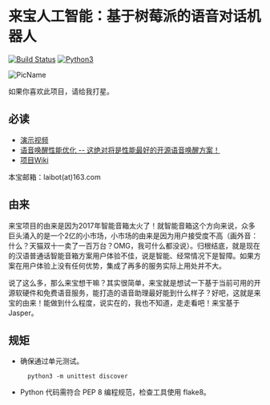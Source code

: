 来宝人工智能：基于树莓派的语音对话机器人
=================

[![Build Status](https://travis-ci.org/jjwang/laibot-client.svg?branch=master)](https://travis-ci.org/jjwang/laibot-client) [![Python3](https://img.shields.io/badge/python-3-blue.svg
)](https://www.python.org)

![PicName](http://115.28.128.30/tjbot.jpg)

如果你喜欢此项目，请给我打星。

## 必读
- [演示视频](http://v.youku.com/v_show/id_XMzIzNDUyNjQ5Mg==.html?spm=a2h3j.8428770.3416059.1)
- [语音唤醒性能优化 -- 这绝对将是性能最好的开源语音唤醒方案！](https://github.com/jjwang/laibot-client/wiki/%E8%AF%AD%E9%9F%B3%E5%94%A4%E9%86%92%E6%80%A7%E8%83%BD%E4%BC%98%E5%8C%96)
- [项目Wiki](https://github.com/jjwang/laibot-client/wiki)

本宝邮箱：laibot(at)163.com

## 由来

来宝项目的由来是因为2017年智能音箱太火了！就智能音箱这个方向来说，众多巨头涌入的是一个2亿的小市场，小市场的由来是因为用户接受度不高（画外音：什么？天猫双十一卖了一百万台？OMG，我可什么都没说）。归根结底，就是现在的汉语普通话智能音箱方案用户体验不佳，说是智能、经常情况下是智障。如果方案在用户体验上没有任何优势，集成了再多的服务实际上用处并不大。

说了这么多，那么来宝想干嘛？其实很简单，来宝就是想试一下基于当前可用的开源软硬件和免费语音服务，能打造的语音助理最好能到什么样子？好吧，这就是来宝的由来！能做到什么程度，说实在的，我也不知道，走走看吧！来宝基于Jasper。

## 规矩

- 确保通过单元测试。

        python3 -m unittest discover
- Python 代码需符合 PEP 8 编程规范，检查工具使用 flake8。

